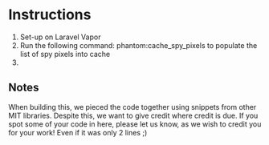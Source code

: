 # Instructions

1. Set-up on Laravel Vapor
2. Run the following command: phantom:cache_spy_pixels to populate the list of spy pixels into cache
3.


## Notes
When building this, we pieced the code together using snippets from other MIT libraries. Despite this, we want to give credit where credit is due. If you spot some of your code in here, please let us know, as we wish to credit you for your work! Even if it was only 2 lines ;)
